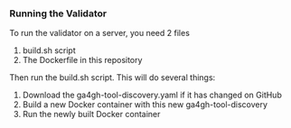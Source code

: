 ### Running the Validator

To run the validator on a server, you need 2 files
1.  build.sh script
2.  The Dockerfile in this repository

Then run the build.sh script.  This will do several things:
1. Download the ga4gh-tool-discovery.yaml if it has changed on GitHub
2. Build a new Docker container with this new ga4gh-tool-discovery
3. Run the newly built Docker container
